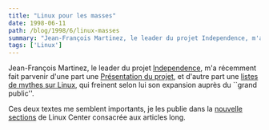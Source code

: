 ```yaml
---
title: "Linux pour les masses"
date: 1998-06-11
path: /blog/1998/6/linux-masses
summary: "Jean-François Martinez, le leader du projet Independence, m'a récemment fait parvenir d'une part une Présentation du projet, et d'autre part une listes de mythes sur Linux, qui freinent selon lui son expansion auprès du ``grand public''."
tags: ['Linux']
---
```


<P>
Jean-François Martinez, le leader du projet <A HREF="http://independence.seul.org/">Independence</A>,
m'a récemment fait parvenir d'une part une <A HREF="http://www.linux-center.org/articles/9806/independence.html">Présentation
du projet</A>, et d'autre part une <A HREF="http://www.linux-center.org/articles/9806/mythes.html">listes de
mythes sur Linux</A>, qui freinent selon lui son expansion auprès du
``grand public''.
</P>

<P>
Ces deux textes me semblent importants, je les publie dans la
<A HREF="http://www.linux-center.org/articles/">nouvelle sections</A>
de Linux Center consacrée aux articles long.
</P>


